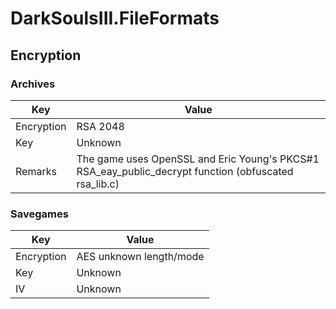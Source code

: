# DarkSoulsIII.FileFormats

## Encryption

### Archives

Key         | Value
----------- | ----------------------------------------------------------------
Encryption  | RSA 2048
Key         | Unknown
Remarks     | The game uses OpenSSL and Eric Young's PKCS#1 RSA_eay_public_decrypt function (obfuscated rsa_lib.c)

### Savegames
Key         | Value
----------- | ----------------------------------------------------------------
Encryption  | AES unknown length/mode
Key         | Unknown
IV          | Unknown
